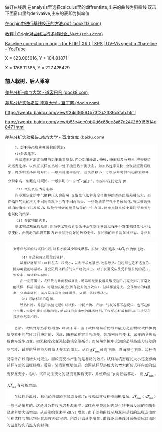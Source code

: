 做好曲线后,在analysis里选择calculus里的diffrentiate,出来的曲线为斜率线,双击下面窗口里的derivative,出来的表即为斜率值

[在origin中进行基线校正的方法.pdf (book118.com)](https://max.book118.com/html/2017/0521/108087980.shtm)

[教程 | Origin对曲线进行多峰拟合_Next (sohu.com)](https://www.sohu.com/a/393791508_655347)

[Baseline correction in origin for FTIR | XRD | XPS | UV-Vis spectra #baseline - YouTube](https://www.youtube.com/watch?v=vk9zs7jGjvM)

 X = 623.005016, Y = 104.83871

 X = 1768.12585, Y = 227.426429

### 前人栽树，后人乘凉

[差热分析-南京大学 - 道客巴巴 (doc88.com)](http://www.doc88.com/p-1156504727275.html)

[差热分析实验报告 南京大学 - 豆丁网 (docin.com)](https://www.docin.com/p-1768826458.html)

https://wenku.baidu.com/view/f34d36564b73f242336c5fab.html

https://wenku.baidu.com/view/b55e4ee0bb0d6c85ec3a87c24028915f814d8471.html

[差热分析实验报告_南京大学 - 百度文库 (baidu.com)](https://wenku.baidu.com/view/b5d58521910ef12d2bf9e732.html)



![image-20211226213552680](%E5%A4%87%E5%BF%98.assets/image-20211226213552680.png)

![image-20211226213617306](%E5%A4%87%E5%BF%98.assets/image-20211226213617306.png)

![image-20211226213633953](%E5%A4%87%E5%BF%98.assets/image-20211226213633953.png)